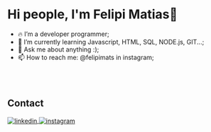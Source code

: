 <h1 align="left">Hi people, I'm Felipi Matias👋</h1>

- 🔥  I’m a developer programmer;
- 🌱 I’m currently learning Javascript, HTML, SQL, NODE.js, GIT...;
- 💬 Ask me about anything :);
- 📫 How to reach me: @felipimats in instagram;

<br><br>

## Contact
<a href="https://linkedin.com/in/felipe-matias-2aa8a3253" target="_blank">
  <img align="center" src="https://img.shields.io/badge/-maykbrito-05122A?style=flat&logo=linkedin" alt="linkedin"/>
</a>
<a href="https://instagram.com/felipimats/" target="_blank">
 <img align="center" src="https://img.shields.io/badge/-maykbrito-05122A?style=flat&logo=instagram" alt="instagram"/>
</a>


